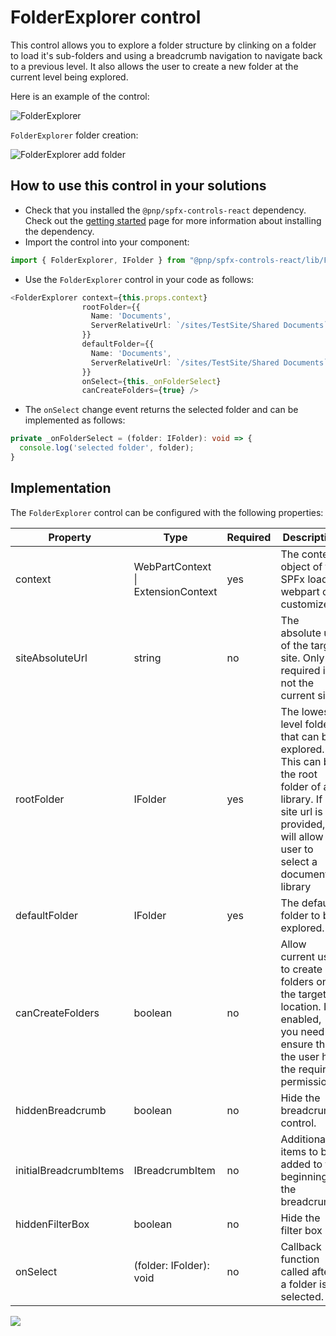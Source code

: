 # FolderExplorer control

This control allows you to explore a folder structure by clinking on a folder to load it's sub-folders and using a breadcrumb navigation to navigate back to a previous level.
It also allows the user to create a new folder at the current level being explored.

Here is an example of the control:

![FolderExplorer](../assets/FolderExplorer.png)

`FolderExplorer` folder creation:

![FolderExplorer add folder](../assets/FolderExplorer-new.png)

## How to use this control in your solutions

- Check that you installed the `@pnp/spfx-controls-react` dependency. Check out the [getting started](../../#getting-started) page for more information about installing the dependency.
- Import the control into your component:

```TypeScript
import { FolderExplorer, IFolder } from "@pnp/spfx-controls-react/lib/FolderExplorer";
```

- Use the `FolderExplorer` control in your code as follows:

```TypeScript
<FolderExplorer context={this.props.context}
                rootFolder={{
                  Name: 'Documents',
                  ServerRelativeUrl: `/sites/TestSite/Shared Documents`
                }}
                defaultFolder={{
                  Name: 'Documents',
                  ServerRelativeUrl: `/sites/TestSite/Shared Documents`
                }}
                onSelect={this._onFolderSelect}
                canCreateFolders={true} />
```

- The `onSelect` change event returns the selected folder and can be implemented as follows:

```TypeScript
private _onFolderSelect = (folder: IFolder): void => {
  console.log('selected folder', folder);
}
```

## Implementation

The `FolderExplorer` control can be configured with the following properties:

| Property | Type | Required | Description |
| ---- | ---- | ---- | ---- |
| context | WebPartContext \| ExtensionContext | yes | The context object of the SPFx loaded webpart or customizer. |
| siteAbsoluteUrl | string | no | The absolute url of the target site. Only required if not the current site. |
| rootFolder | IFolder | yes | The lowest level folder that can be explored. This can be the root folder of a library. If site url is provided, it will allow the user to select a document library |
| defaultFolder | IFolder | yes | The default folder to be explored. |
| canCreateFolders | boolean | no | Allow current user to create folders on the target location. If enabled, you need to ensure that the user has the required permissions. |
| hiddenBreadcrumb | boolean | no | Hide the breadcrumb control. |
| initialBreadcrumbItems | IBreadcrumbItem | no | Additional items to be added to the beginning of the breadcrumb. |
| hiddenFilterBox | boolean | no | Hide the filter box |
| onSelect | (folder: IFolder): void | no | Callback function called after a folder is selected. |

![](https://telemetry.sharepointpnp.com/sp-dev-fx-controls-react/wiki/controls/FolderExplorer)
